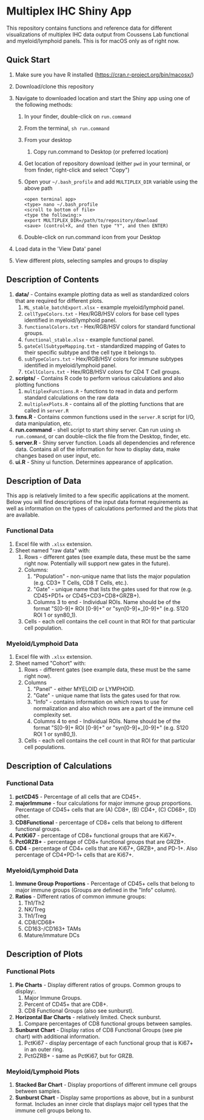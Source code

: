 # Multiplex IHC Shiny App

This repository contains functions and reference data for different visualizations of multiplex IHC data output 
from Coussens Lab functional and myeloid/lymphoid panels. This is for macOS only as of right now.

## Quick Start

1. Make sure you have R installed (https://cran.r-project.org/bin/macosx/)
1. Download/clone this repository
1. Navigate to downloaded location and start the Shiny app using one of the following methods:
    1. In your finder, double-click on `run.command`
    2. From the terminal, `sh run.command`
    3. From your desktop
        1. Copy run.command to Desktop (or preferred location)
	1. Get location of repository download (either `pwd` in your terminal, or from finder, right-click and select "Copy")
	1. Open your `~/.bash_profile` and add `MULTIPLEX_DIR` variable using the above path

		```
		<open terminal app>
		<type> nano ~/.bash_profile
		<scroll to bottom of file>
		<type the following:>
		export MULTIPLEX_DIR=/path/to/repository/download
		<save> (control+X, and then type "Y", and then ENTER)
		```
	1. Double-click on run.command icon from your Desktop
 
3. Load data in the 'View Data' panel
4. View different plots, selecting samples and groups to display

## Description of Contents

1. **data/** - Contains example plotting data as well as standardized colors that are required for different plots.
    1. `ML_stable_batchExport.xlsx` - example myeloid/lymphoid panel.
    2. `cellTypeColors.txt` - Hex/RGB/HSV colors for base cell types identified in myeloid/lymphoid panel.
    3. `functionalColors.txt` - Hex/RGB/HSV colors for standard functional groups.
    4. `functional_stable.xlsx` - example functional panel.
    5. `gateCellSubtypeMapping.txt` - standardized mapping of Gates to their specific subtype and the cell type it belongs to.
    6. `subTypeColors.txt` - Hex/RGB/HSV colors for immune subtypes identified in myeloid/lymphoid panel.
    7. `tCellColors.txt` - Hex/RGB/HSV colors for CD4 T Cell groups.
2. **scripts/** - Contains R code to perform various calculations and also plotting functions
    1. `multiplexFunctions.R` - functions to read in data and perform standard calculations on the raw data
    2. `multiplexPlots.R` - contains all of the plotting functions that are called in `server.R`
3. **fxns.R** - Contains common functions used in the `server.R` script for I/O, data manipulation, etc.
4. **run.command** - shell script to start shiny server. Can run using `sh run.command`, or can double-click the file from
the Desktop, finder, etc.
5. **server.R** - Shiny server function. Loads all dependencies and reference data. Contains all of the information for
how to display data, make changes based on user input, etc.
6. **ui.R** - Shiny ui function. Determines appearance of application.

## Description of Data

This app is relatively limited to a few specific applications at the moment. Below you will find descriptions of the
input data format requirements as well as information on the types of calculations performed and the plots that are available.  

### Functional Data

1. Excel file with `.xlsx` extension.
2. Sheet named "raw data" with:
    1. Rows - different gates (see example data, these must be the same right now. Potentially will support new gates in the future).
    2. Columns:
        1. "Population" - non-unique name that lists the major population (e.g. CD3+ T Cells, CD8 T Cells, etc.).
        2. "Gate" - unique name that lists the gates used for that row (e.g. CD45+PD1+ or CD45+CD3+CD8+GRZB+). 
        3. Columns 3 to end - Individual ROIs. Name should be of the format "S[0-9]+ ROI [0-9]+" or "syn[0-9]+_[0-9]+" (e.g. S120 ROI 1 or syn80_1).
    3. Cells - each cell contains the cell count in that ROI for that particular cell population.

### Myeloid/Lymphoid Data

1. Excel file with `.xlsx` extension.
2. Sheet named "Cohort" with:
    1. Rows - different gates (see example data, these must be the same right now).
    2. Columns
        1. "Panel" - either MYELOID or LYMPHOID.
        2. "Gate" - unique name that lists the gates used for that row.
        3. "Info" - contains information on which rows to use for normalization and also which rows are a part of the immune cell complexity set.
        4. Columns 4 to end - Individual ROIs. Name should be of the format "S[0-9]+ ROI [0-9]+" or "syn[0-9]+_[0-9]+" (e.g. S120 ROI 1 or syn80_1).
    3. Cells - each cell contains the cell count in that ROI for that particular cell populations.

## Description of Calculations

### Functional Data

1. **pctCD45** - Percentage of all cells that are CD45+.
2. **majorImmune** - four calculations for major immune group proportions. Percentage of CD45+ cells that are (A) CD8+, (B) CD4+, (C) CD68+, (D) other.
3. **CD8Functional** - percentage of CD8+ cells that belong to different functional groups.
4. **PctKi67** - percentage of CD8+ functional groups that are Ki67+.
5. **PctGRZB+** - percentage of CD8+ functional groups that are GRZB+.
6. **CD4** - percentage of CD4+ cells that are Ki67+, GRZB+, and PD-1+. Also percentage of CD4+PD-1+ cells that are Ki67+.

### Myeloid/Lymphoid Data

1. **Immune Group Proportions** - Percentage of CD45+ cells that belong to major immune groups (Groups are defined in the "Info" column).
2. **Ratios** - Different ratios of common immune groups:
    1. Th1/Th2
    2. NK/Treg
    3. Th1/Treg
    4. CD8/CD68+
    5. CD163-/CD163+ TAMs
    6. Mature/immature DCs
    
## Description of Plots

### Functional Plots

1. **Pie Charts** - Display different ratios of groups. Common groups to display:.
    1. Major Immune Groups.
    2. Percent of CD45+ that are CD8+.
    3. CD8 Functional Groups (also see sunburst).
2. **Horizontal Bar Charts** - relatively limited. Check sunburst.
    1. Compare percentages of CD8 functional groups between samples.
3. **Sunburst Chart** - Display ratios of CD8 Functional Groups (see pie chart) with additional information.
    1. PctKi67 - display percentage of each functional group that is Ki67+ in an outer ring.
    2. PctGZRB+ - same as PctKi67, but for GRZB.

### Meyloid/Lymphoid Plots

1. **Stacked Bar Chart** - Display proportions of different immune cell groups between samples.
2. **Sunburst Chart** - Display same proportions as above, but in a sunburst format. Includes an inner circle that displays
major cell types that the immune cell groups belong to.


